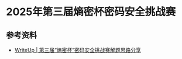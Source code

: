 # 2025年第三届熵密杯密码安全挑战赛

## 参考资料

- [WriteUp | 第三届“熵密杯”密码安全挑战赛解题思路分享](https://mp.weixin.qq.com/s/1jCLHhTYWZ4ml1uoIiSBEg)
